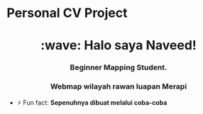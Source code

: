 # Personal CV Project

<h1 align="center">:wave: Halo saya Naveed!</h1>
<h3 align="center"> Beginner Mapping Student.</h3>
<h3 align="center"> Webmap wilayah rawan luapan Merapi</h3>

- ⚡ Fun fact: **Sepenuhnya dibuat melalui coba-coba**
